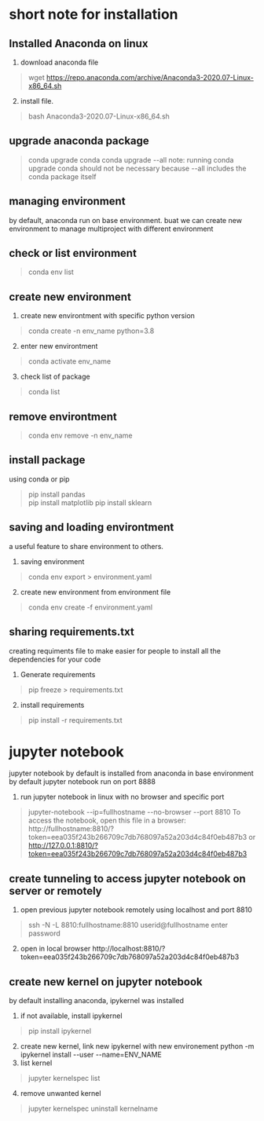# short note for installation
## Installed Anaconda on linux
1. download anaconda file 
> wget https://repo.anaconda.com/archive/Anaconda3-2020.07-Linux-x86_64.sh
2. install file. 
> bash Anaconda3-2020.07-Linux-x86_64.sh


## upgrade anaconda package
>conda upgrade conda
>conda upgrade --all
note: running conda upgrade conda should not be necessary because --all includes the conda package itself

## managing environment
by default, anaconda run on base environment. buat we can create new environment to manage multiproject with different environment
## check or list environment
> conda env list

## create new environment
1. create new environtment with specific python version
> conda create -n env_name python=3.8
2. enter new environtment
> conda activate env_name
3. check list of package
> conda list

## remove environtment
> conda env remove -n env_name

## install package
using conda or pip
> pip install pandas  
> pip install matplotlib
> pip install sklearn


## saving and loading environtment
a useful feature to share environment to others. 
1. saving environment
> conda env export > environment.yaml
2. create new environment from environment file
> conda env create -f environment.yaml

## sharing requirements.txt
creating requiments file to make easier for people to install all the dependencies for your code
1. Generate requirements
> pip freeze > requirements.txt
2. install requirements
> pip install -r requirements.txt


# jupyter notebook
jupyter notebook by default is installed from anaconda in base environment
by default jupyter notebook run on port 8888

1. run jupyter notebook in linux with no browser and specific port
> jupyter-notebook --ip=fullhostname --no-browser --port 8810
To access the notebook, open this file in a browser:
        http://fullhostname:8810/?token=eea035f243b266709c7db768097a52a203d4c84f0eb487b3
        or http://127.0.0.1:8810/?token=eea035f243b266709c7db768097a52a203d4c84f0eb487b3

## create tunneling to access jupyter notebook on server or remotely
1. open previous jupyter notebook remotely using localhost and port 8810
>  ssh -N -L 8810:fullhostname:8810 userid@fullhostname
enter password
2. open in local browser
http://localhost:8810/?token=eea035f243b266709c7db768097a52a203d4c84f0eb487b3

## create new kernel on jupyter notebook
by default installing anaconda, ipykernel was installed
1. if not available, install ipykernel
> pip install ipykernel
2. create new kernel, link new ipykernel with new environement
python -m ipykernel install --user --name=ENV_NAME
3. list kernel
> jupyter kernelspec list
4. remove unwanted kernel
> jupyter kernelspec uninstall kernelname

